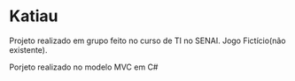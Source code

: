# Katiau
Projeto realizado em grupo feito no curso de TI no SENAI. Jogo Fictício(não existente). 

Porjeto realizado no modelo MVC em C#
